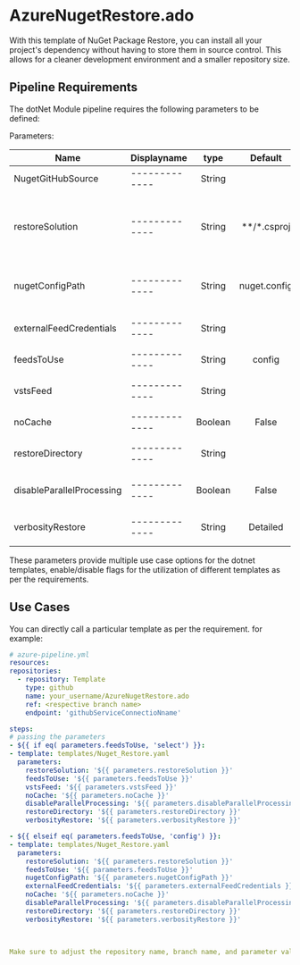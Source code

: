# AzureNugetRestore.ado
With this template of NuGet Package Restore, you can install all your project's dependency without having to store them in source control. This allows for a cleaner development environment and a smaller repository size. 

## Pipeline Requirements

The dotNet Module pipeline requires the following parameters to be defined:

Parameters:


| Name  | Displayname | type | Default | Values | Opional/Required | Comments |
| ------------- | ------------- | :-------------: | :-------------: | :-------------: | :-------------: | ------------- |
| NugetGitHubSource | ------------- | String |  | | Required | ------------- |
| restoreSolution | ------------- | String | **/*.csproj |  | Optional | Required when command = restore. Path to solution, packages.config, or project.json. Default: **/*.sln. |
| nugetConfigPath | ------------- | String | nuget.config |  |  Optional |  Use when selectOrConfig = config && command = restore |
| externalFeedCredentials | ------------- | String |  | |  Optional | Credentials for feeds outside this organization/collection |
| feedsToUse | ------------- | String | config | |  Optional | Feeds to use |
| vstsFeed | ------------- | String |  |  | Optional | Use packages from this Azure Artifacts/TFS feed |
| noCache | ------------- | Boolean | False |true / false |  Optional | Disable local cache |
| restoreDirectory | ------------- | String |  | |  Optional | Use when command = restore. Destination directory |
| disableParallelProcessing | ------------- | Boolean | False | true / false |  Optional | Use when command = restore. Disable parallel processing |
| verbosityRestore | ------------- | String | Detailed |  |  Optional |  Specifies the amount of detail displayed in the output |

These parameters provide multiple use case options for the dotnet templates, enable/disable flags for the utilization of different templates as per the requirements.

## Use Cases

You can directly call a particular template as per the requirement. for example: 

  ```yaml
  # azure-pipeline.yml
  resources:
  repositories:
    - repository: Template
      type: github
      name: your_username/AzureNugetRestore.ado
      ref: <respective branch name>
      endpoint: 'githubServiceConnectioNname'

  steps:
  # passing the parameters
- ${{ if eq( parameters.feedsToUse, 'select') }}:
  - template: templates/Nuget_Restore.yaml
    parameters: 
      restoreSolution: '${{ parameters.restoreSolution }}'   
      feedsToUse: '${{ parameters.feedsToUse }}'             
      vstsFeed: '${{ parameters.vstsFeed }}'     
      noCache: '${{ parameters.noCache }}'                   
      disableParallelProcessing: '${{ parameters.disableParallelProcessing }}'  
      restoreDirectory: '${{ parameters.restoreDirectory }}'   
      verbosityRestore: '${{ parameters.verbosityRestore }}' 

- ${{ elseif eq( parameters.feedsToUse, 'config') }}:
  - template: templates/Nuget_Restore.yaml
    parameters:
      restoreSolution: '${{ parameters.restoreSolution }}'    
      feedsToUse: '${{ parameters.feedsToUse }}'             
      nugetConfigPath: '${{ parameters.nugetConfigPath }}'    
      externalFeedCredentials: '${{ parameters.externalFeedCredentials }}' 
      noCache: '${{ parameters.noCache }}'                   
      disableParallelProcessing: '${{ parameters.disableParallelProcessing }}'  
      restoreDirectory: '${{ parameters.restoreDirectory }}'   
      verbosityRestore: '${{ parameters.verbosityRestore }}'

        
  
Make sure to adjust the repository name, branch name, and parameter values according to your project's requirements.

  ```

